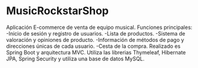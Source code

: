 # MusicRockstarShop
Aplicación E-commerce de venta de equipo musical.
Funciones principales:
-Inicio de sesión y registro de usuarios.
-Lista de productos.
-Sistema de valoración y opiniones de producto.
-Información de métodos de pago y direcciones únicas de cada usuario.
-Cesta de la compra.
Realizado es Spring Boot y arquitectura MVC. Utiliza las librerias Thymeleaf, Hibernate JPA, Spring Security y utiliza una base de datos MySQL.

